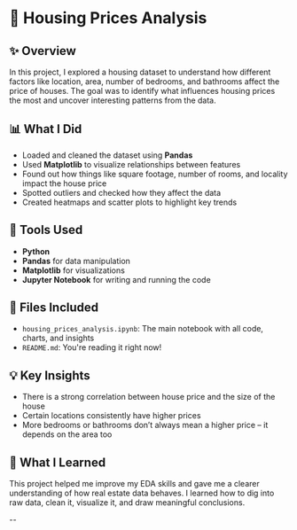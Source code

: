 # 🏡 Housing Prices Analysis

## ✨ Overview
In this project, I explored a housing dataset to understand how different factors like location, area, number of bedrooms, and bathrooms affect the price of houses. The goal was to identify what influences housing prices the most and uncover interesting patterns from the data.

## 📊 What I Did
- Loaded and cleaned the dataset using **Pandas**
- Used **Matplotlib** to visualize relationships between features
- Found out how things like square footage, number of rooms, and locality impact the house price
- Spotted outliers and checked how they affect the data
- Created heatmaps and scatter plots to highlight key trends

## 🔧 Tools Used
- **Python**
- **Pandas** for data manipulation
- **Matplotlib** for visualizations
- **Jupyter Notebook** for writing and running the code

## 📁 Files Included
- `housing_prices_analysis.ipynb`: The main notebook with all code, charts, and insights
- `README.md`: You're reading it right now!

## 💡 Key Insights
- There is a strong correlation between house price and the size of the house
- Certain locations consistently have higher prices
- More bedrooms or bathrooms don’t always mean a higher price – it depends on the area too

## 🤔 What I Learned
This project helped me improve my EDA skills and gave me a clearer understanding of how real estate data behaves. I learned how to dig into raw data, clean it, visualize it, and draw meaningful conclusions.

--
